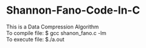 # Shannon-Fano-Code-In-C
This is a Data Compression Algorithm\
To compile file: $ gcc shanon_fano.c -lm \
To execute file: $./a.out
